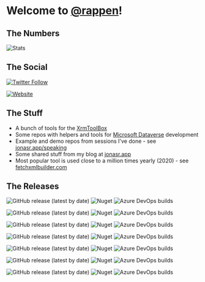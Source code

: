 # Welcome to [@rappen](https://github.com/rappen)!

## The Numbers

![Stats](https://github-readme-stats.vercel.app/api?username=rappen&show_icons=true&theme=yeblu&count_private=true&include_all_commits=true)

## The Social

[![Twitter Follow](https://img.shields.io/twitter/follow/rappen?color=blue&logo=twitter&style=flat-square)](https://twitter.com/intent/follow?screen_name=rappen)

[![Website](https://img.shields.io/website?label=jonasr.app&style=flat-square&up_message=all-systems-go&url=https%3A%2F%2Fjonasr.app)](https://jonasr.app)

## The Stuff

* A bunch of tools for the [XrmToolBox](https://www.xrmtoolbox.com)
* Some repos with helpers and tools for [Microsoft Dataverse](https://docs.microsoft.com/en-us/powerapps/maker/data-platform/data-platform-intro?WT.mc_id=BA-MVP-5002475) development 
* Example and demo repos from sessions I've done - see [jonasr.app/speaking](https://jonasr.app/speaking)
* Some shared stuff from my blog at [jonasr.app](https://jonasr.app)
* Most popular tool is used close to a million times yearly (2020) - see [fetchxmlbuilder.com](https://fetchxmlbuilder.com)

## The Releases

![GitHub release (latest by date)](https://img.shields.io/github/v/release/rappen/fetchxmlbuilder?style=flat-square&label=FetchXML%20Builder)
![Nuget](https://img.shields.io/nuget/dt/Cinteros.Xrm.FetchXMLBuilder?label=total%20downloads&style=flat-square)
![Azure DevOps builds](https://img.shields.io/azure-devops/build/jonasrapp/GitHub%2520Builds/1?style=flat-square)

![GitHub release (latest by date)](https://img.shields.io/github/v/release/rappen/plugintraceviewer?style=flat-square&label=Plugin%20Trace%20Viewer)
![Nuget](https://img.shields.io/nuget/dt/Cinteros.XrmToolBox.PluginTraceViewer?label=total%20downloads&style=flat-square)
![Azure DevOps builds](https://img.shields.io/azure-devops/build/jonasrapp/GitHub%2520Builds/4?style=flat-square)

![GitHub release (latest by date)](https://img.shields.io/github/v/release/rappen/lcg-udg?style=flat-square&label=Latebound%20Constants%20Generator)
![Nuget](https://img.shields.io/nuget/dt/Rappen.XrmToolBox.LateboundConstantsGenerator?label=total%20downloads&style=flat-square)
![Azure DevOps builds](https://img.shields.io/azure-devops/build/jonasrapp/GitHub%2520Builds/5?style=flat-square)

![GitHub release (latest by date)](https://img.shields.io/github/v/release/rappen/lcg-udg?style=flat-square&label=UML%20Diagram%20Generator)
![Nuget](https://img.shields.io/nuget/dt/Rappen.XrmToolBox.UMLDiagramGenerator?label=total%20downloads&style=flat-square)
![Azure DevOps builds](https://img.shields.io/azure-devops/build/jonasrapp/GitHub%2520Builds/5?style=flat-square)

![GitHub release (latest by date)](https://img.shields.io/github/v/release/rappen/customactiontester?style=flat-square&label=Custom%20API%20Tester)
![Nuget](https://img.shields.io/nuget/dt/Rappen.XrmToolBox.CustomAPITester?label=total%20downloads&style=flat-square)
![Azure DevOps builds](https://img.shields.io/azure-devops/build/jonasrapp/GitHub%2520Builds/21?style=flat-square)

![GitHub release (latest by date)](https://img.shields.io/github/v/release/rappen/customactiontester?style=flat-square&label=Custom%20Action%20Tester)
![Nuget](https://img.shields.io/nuget/dt/Rappen.XrmToolBox.CustomActionTester?label=total%20downloads&style=flat-square)
![Azure DevOps builds](https://img.shields.io/azure-devops/build/jonasrapp/GitHub%2520Builds/21?style=flat-square)

![GitHub release (latest by date)](https://img.shields.io/github/v/release/rappen/entitypermissionvisualizer?style=flat-square&label=Portal%20Entity%20Permission%20Visualizer)
![Nuget](https://img.shields.io/nuget/dt/Rappen.XrmToolBox.EntityPermissionVisualizer?label=total%20downloads&style=flat-square)
![Azure DevOps builds](https://img.shields.io/azure-devops/build/jonasrapp/GitHub%2520Builds/22?style=flat-square)

<!--
**rappen/rappen** is a ✨ _special_ ✨ repository because its `README.md` (this file) appears on your GitHub profile.

Here are some ideas to get you started:

- 🔭 I’m currently working on ...
- 🌱 I’m currently learning ...
- 👯 I’m looking to collaborate on ...
- 🤔 I’m looking for help with ...
- 💬 Ask me about ...
- 📫 How to reach me: ...
- 😄 Pronouns: ...
- ⚡ Fun fact: ...
[![rappen's GitHub stats](https://github-readme-stats.vercel.app/api?username=rappen&show_icons=true&icon_color=586069&text_color=586069&bg_color=fff&line_height=30&hide_title=true&title_color=0366d6)](https://github.com/anuraghazra/github-readme-stats)
-->

